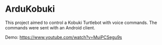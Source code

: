 # ArduKobuki
This project aimed to control a Kobuki Turtlebot with voice commands. The commands were sent with an Android client.

Demo: https://www.youtube.com/watch?v=MuiPCSegu9s
